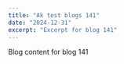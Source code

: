```yaml
---
title: "Ak test blogs 141"
date: "2024-12-31"
excerpt: "Excerpt for blog 141"
---
```


Blog content for blog 141